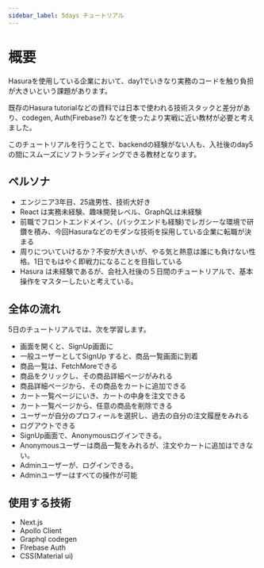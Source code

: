 ```yaml
---
sidebar_label: 5days チュートリアル
---
```


# 概要

Hasuraを使用している企業において、day1でいきなり実務のコードを触り負担が大きいという課題があります。

既存のHasura tutorialなどの資料では日本で使われる技術スタックと差分があり、codegen, Auth(Firebase?) などを使ったより実戦に近い教材が必要と考えました。

このチュートリアルを行うことで、backendの経験がない人も、入社後のday5の間にスムーズにソフトランディングできる教材となります。

## ペルソナ

- エンジニア3年目、25歳男性、技術大好き
- React は実務未経験、趣味開発レベル、GraphQLは未経験
- 前職でフロントエンドメイン、(バックエンドも経験)でレガシーな環境で研鑽を積み、今回Hasuraなどのモダンな技術を採用している企業に転職が決まる
- 周りについていけるか？不安が大きいが、やる気と熱意は誰にも負けない性格。1日でもはやく即戦力になることを目指している
- Hasura は未経験であるが、会社入社後の５日間のチュートリアルで、基本操作をマスターしたいと考えている。

## 全体の流れ

5日のチュートリアルでは、次を学習します。

- 画面を開くと、SignUp画面に
- 一般ユーザーとしてSignUp すると、商品一覧画面に到着
- 商品一覧は、FetchMoreできる
- 商品をクリックし、その商品詳細ページがみれる
- 商品詳細ページから、その商品をカートに追加できる
- カート一覧ページにいき、カートの中身を注文できる
- カート一覧ページから、任意の商品を削除できる
- ユーザーが自分のプロフィールを選択し、過去の自分の注文履歴をみれる
- ログアウトできる
- SignUp画面で、Anonymousログインできる。
- Anonymousユーザーは商品一覧をみれるが、注文やカートに追加はできない。
- Adminユーザーが、ログインできる。
- Adminユーザーはすべての操作が可能

## 使用する技術

- Next.js
- Apollo Client
- Graphql codegen
- FIrebase Auth
- CSS(Material ui)
